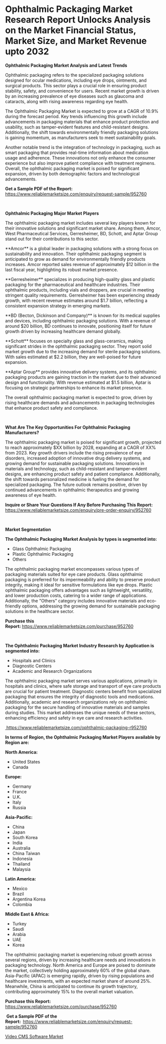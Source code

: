 <p><h1>Ophthalmic Packaging Market Research Report Unlocks Analysis on the Market Financial Status, Market Size, and Market Revenue upto 2032</h1></p><p><strong>Ophthalmic Packaging Market Analysis and Latest Trends</strong></p>
<p><p>Ophthalmic packaging refers to the specialized packaging solutions designed for ocular medications, including eye drops, ointments, and surgical products. This sector plays a crucial role in ensuring product stability, safety, and convenience for users. Recent market growth is driven by an increasing prevalence of eye diseases such as glaucoma and cataracts, along with rising awareness regarding eye health.</p><p>The Ophthalmic Packaging Market is expected to grow at a CAGR of 10.9% during the forecast period. Key trends influencing this growth include advancements in packaging materials that enhance product protection and usability, such as tamper-evident features and child-resistant designs. Additionally, the shift towards environmentally friendly packaging solutions is gaining momentum, as manufacturers seek to meet sustainability goals.</p><p>Another notable trend is the integration of technology in packaging, such as smart packaging that provides real-time information about medication usage and adherence. These innovations not only enhance the consumer experience but also improve patient compliance with treatment regimens. Overall, the ophthalmic packaging market is poised for significant expansion, driven by both demographic factors and technological advancements.</p></p>
<p><strong>Get a Sample PDF of the Report:&nbsp;</strong> <a href="https://www.reliablemarketsize.com/enquiry/request-sample/952760?utm_campaign=2453&utm_medium=2&utm_source=Github&utm_content=ia&utm_term=06032025&utm_id=ophthalmic-packaging">https://www.reliablemarketsize.com/enquiry/request-sample/952760</a></p>
<p>&nbsp;</p>
<p><strong>Ophthalmic Packaging Major Market Players</strong></p>
<p><p>The ophthalmic packaging market includes several key players known for their innovative solutions and significant market share. Among them, Amcor, West Pharmaceutical Services, Gerresheimer, BD, Schott, and Aptar Group stand out for their contributions to this sector.</p><p>**Amcor** is a global leader in packaging solutions with a strong focus on sustainability and innovation. Their ophthalmic packaging segment is anticipated to grow as demand for environmentally friendly products increases. Amcor reported sales revenue of approximately $12 billion in the last fiscal year, highlighting its robust market presence.</p><p>**Gerresheimer** specializes in producing high-quality glass and plastic packaging for the pharmaceutical and healthcare industries. Their ophthalmic products, including vials and droppers, are crucial in meeting stringent quality requirements. Gerresheimer has been experiencing steady growth, with recent revenue estimates around $1.7 billion, reflecting a consistent expansion strategy in emerging markets.</p><p>**BD (Becton, Dickinson and Company)** is known for its medical supplies and devices, including ophthalmic packaging solutions. With a revenue of around $20 billion, BD continues to innovate, positioning itself for future growth driven by increasing healthcare demand globally.</p><p>**Schott** focuses on specialty glass and glass-ceramics, making significant strides in the ophthalmic packaging sector. They report solid market growth due to the increasing demand for sterile packaging solutions. With sales estimated at $2.2 billion, they are well-poised for future expansion.</p><p>**Aptar Group** provides innovative delivery systems, and its ophthalmic packaging products are gaining traction in the market due to their advanced design and functionality. With revenue estimated at $1.5 billion, Aptar is focusing on strategic partnerships to enhance its market presence.</p><p>The overall ophthalmic packaging market is expected to grow, driven by rising healthcare demands and advancements in packaging technologies that enhance product safety and compliance.</p></p>
<p>&nbsp;</p>
<p><strong>What Are The Key Opportunities For Ophthalmic Packaging Manufacturers?</strong></p>
<p><p>The ophthalmic packaging market is poised for significant growth, projected to reach approximately $XX billion by 2028, expanding at a CAGR of XX% from 2023. Key growth drivers include the rising prevalence of eye disorders, increased adoption of innovative drug delivery systems, and growing demand for sustainable packaging solutions. Innovations in materials and technology, such as child-resistant and tamper-evident designs, are enhancing product safety and patient compliance. Additionally, the shift towards personalized medicine is fueling the demand for specialized packaging. The future outlook remains positive, driven by continued advancements in ophthalmic therapeutics and growing awareness of eye health.</p></p>
<p><strong>Inquire or Share Your Questions If Any Before Purchasing This Report:</strong> <a href="https://www.reliablemarketsize.com/enquiry/pre-order-enquiry/952760?utm_campaign=2453&utm_medium=2&utm_source=Github&utm_content=ia&utm_term=06032025&utm_id=ophthalmic-packaging">https://www.reliablemarketsize.com/enquiry/pre-order-enquiry/952760</a></p>
<p>&nbsp;</p>
<p><strong>Market Segmentation</strong></p>
<p><strong>The Ophthalmic Packaging Market Analysis by types is segmented into:</strong></p>
<p><ul><li>Glass Ophthalmic Packaging</li><li>Plastic Ophthalmic Packaging</li><li>Others</li></ul></p>
<p><p>The ophthalmic packaging market encompasses various types of packaging materials suited for eye care products. Glass ophthalmic packaging is preferred for its impermeability and ability to preserve product integrity, making it ideal for sensitive formulations like eye drops. Plastic ophthalmic packaging offers advantages such as lightweight, versatility, and lower production costs, catering to a wider range of applications. Additionally, the "Others" category includes innovative materials and eco-friendly options, addressing the growing demand for sustainable packaging solutions in the healthcare sector.</p></p>
<p><strong>Purchase this Report:&nbsp;</strong><a href="https://www.reliablemarketsize.com/purchase/952760?utm_campaign=2453&utm_medium=2&utm_source=Github&utm_content=ia&utm_term=06032025&utm_id=ophthalmic-packaging">https://www.reliablemarketsize.com/purchase/952760</a></p>
<p>&nbsp;</p>
<p><strong>The Ophthalmic Packaging Market Industry Research by Application is segmented into:</strong></p>
<p><ul><li>Hospitals and Clinics</li><li>Diagnostic Centers</li><li>Academic and Research Organizations</li></ul></p>
<p><p>The ophthalmic packaging market serves various applications, primarily in hospitals and clinics, where safe storage and transport of eye care products are crucial for patient treatment. Diagnostic centers benefit from specialized packaging that ensures the integrity of diagnostic tools and medications. Additionally, academic and research organizations rely on ophthalmic packaging for the secure handling of innovative materials and samples during studies. This market addresses the unique needs of these sectors, enhancing efficiency and safety in eye care and research activities.</p></p>
<p><a href="https://www.reliablemarketsize.com/ophthalmic-packaging-r952760?utm_campaign=2453&utm_medium=2&utm_source=Github&utm_content=ia&utm_term=06032025&utm_id=ophthalmic-packaging">&nbsp;https://www.reliablemarketsize.com/ophthalmic-packaging-r952760</a></p>
<p><strong>In terms of Region, the Ophthalmic Packaging Market Players available by Region are:</strong></p>
<p>
    <p> <strong> North America: </strong>
        <ul>
            <li>United States</li>
            <li>Canada</li>
        </ul>
        </p> 
    <p> <strong> Europe: </strong>
        <ul>
            <li>Germany</li>
            <li>France</li>
            <li>U.K.</li>
            <li>Italy</li>
            <li>Russia</li>
        </ul>
        </p> 
    <p> <strong> Asia-Pacific: </strong>
        <ul>
            <li>China</li>
            <li>Japan</li>
            <li>South Korea</li>
            <li>India</li>
            <li>Australia</li>
            <li>China Taiwan</li>
            <li>Indonesia</li>
            <li>Thailand</li>
            <li>Malaysia</li>
        </ul>
        </p> 
    <p> <strong> Latin America: </strong>
        <ul>
            <li>Mexico</li>
            <li>Brazil</li>
            <li>Argentina Korea</li>
            <li>Colombia</li>
        </ul>
        </p> 
    <p> <strong> Middle East & Africa: </strong>
        <ul>
            <li>Turkey</li>
            <li>Saudi</li>
            <li>Arabia</li>
            <li>UAE</li>
            <li>Korea</li>
        </ul>
    </p>
    </p>
<p><p>The ophthalmic packaging market is experiencing robust growth across several regions, driven by increasing healthcare needs and innovations in packaging technology. North America and Europe are poised to dominate the market, collectively holding approximately 60% of the global share. Asia-Pacific (APAC) is emerging rapidly, driven by rising populations and healthcare investments, with an expected market share of around 25%. Meanwhile, China is anticipated to continue its growth trajectory, contributing approximately 15% to the overall market valuation.</p></p>
<p><strong>Purchase this Report: </strong><a href="https://www.reliablemarketsize.com/purchase/952760?utm_campaign=2453&utm_medium=2&utm_source=Github&utm_content=ia&utm_term=06032025&utm_id=ophthalmic-packaging">https://www.reliablemarketsize.com/purchase/952760</a></p>
<p>&nbsp;<strong>Get a Sample PDF of the Report:&nbsp;&nbsp;</strong><a href="https://www.reliablemarketsize.com/enquiry/request-sample/952760?utm_campaign=2453&utm_medium=2&utm_source=Github&utm_content=ia&utm_term=06032025&utm_id=ophthalmic-packaging">https://www.reliablemarketsize.com/enquiry/request-sample/952760</a></p>
<p><strong></strong></p>
<p><p><a href="https://github.com/bensemilia864/Market-Research-Report-List-1/blob/main/video-cms-software-market.md?utm_campaign=2453&utm_medium=2&utm_source=Github&utm_content=ia&utm_term=06032025&utm_id=ophthalmic-packaging">Video CMS Software Market</a></p></p>